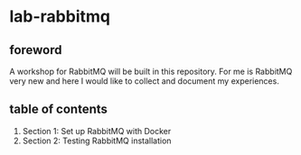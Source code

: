 # lab-rabbitmq
## foreword
A workshop for RabbitMQ will be built in this repository. For me is RabbitMQ very new and here I would like to collect and document my experiences.

## table of contents
1. Section 1: Set up RabbitMQ with Docker
2. Section 2: Testing RabbitMQ installation
